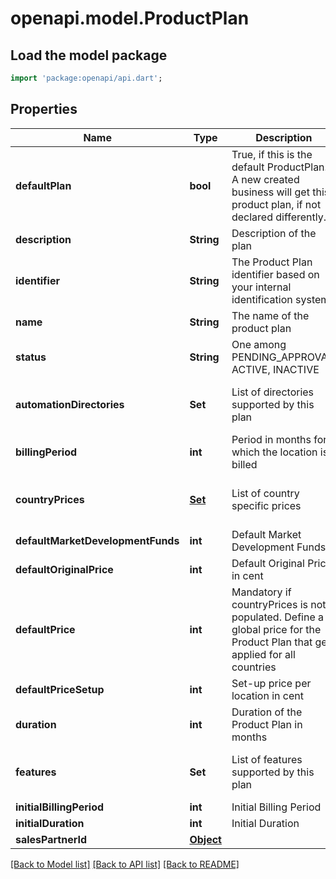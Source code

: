 # openapi.model.ProductPlan

## Load the model package
```dart
import 'package:openapi/api.dart';
```

## Properties
Name | Type | Description | Notes
------------ | ------------- | ------------- | -------------
**defaultPlan** | **bool** | True, if this is the default ProductPlan. A new created business will get this product plan, if not declared differently. | [optional] 
**description** | **String** | Description of the plan | [optional] 
**identifier** | **String** | The Product Plan identifier based on your internal identification system | [optional] 
**name** | **String** | The name of the product plan | 
**status** | **String** | One among PENDING_APPROVAL, ACTIVE, INACTIVE | [optional] 
**automationDirectories** | **Set<String>** | List of directories supported by this plan | [optional] [default to const {}]
**billingPeriod** | **int** | Period in months for which the location is billed | [optional] 
**countryPrices** | [**Set<PricePerCountry>**](PricePerCountry.md) | List of country specific prices | [optional] [default to const {}]
**defaultMarketDevelopmentFunds** | **int** | Default Market Development Funds | [optional] 
**defaultOriginalPrice** | **int** | Default Original Price in cent | [optional] 
**defaultPrice** | **int** | Mandatory if countryPrices is not populated. Define a global price for the Product Plan that gets applied for all countries | [optional] 
**defaultPriceSetup** | **int** | Set-up price per location in cent | [optional] 
**duration** | **int** | Duration of the Product Plan in months | 
**features** | **Set<String>** | List of features supported by this plan | [optional] [default to const {}]
**initialBillingPeriod** | **int** | Initial Billing Period | [optional] 
**initialDuration** | **int** | Initial Duration | [optional] 
**salesPartnerId** | [**Object**](.md) |  | [optional] 

[[Back to Model list]](../README.md#documentation-for-models) [[Back to API list]](../README.md#documentation-for-api-endpoints) [[Back to README]](../README.md)


